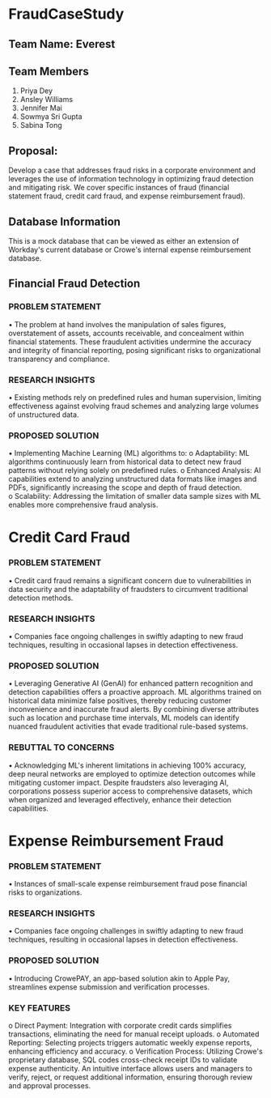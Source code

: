 # FraudCaseStudy

## Team Name: Everest

## Team Members
1. Priya Dey
2. Ansley Williams
3. Jennifer Mai
4. Sowmya Sri Gupta
5. Sabina Tong

## Proposal:
Develop a case that addresses fraud risks in a corporate environment and leverages the use of information technology in optimizing fraud detection and mitigating risk. We cover specific instances of fraud (financial statement fraud, credit card fraud, and expense reimbursement fraud).

## Database Information

This is a mock database that can be viewed as either an extension of Workday's current database or Crowe's internal expense reimbursement database.


## Financial Fraud Detection 

### PROBLEM STATEMENT 
• The problem at hand involves the manipulation of sales figures, overstatement of assets, accounts receivable, and concealment within financial statements. These fraudulent activities undermine the accuracy and integrity of financial reporting, posing significant risks to organizational  transparency and compliance. 
### RESEARCH INSIGHTS
• Existing methods rely on predefined rules and human supervision, limiting effectiveness against evolving fraud schemes and analyzing large volumes of unstructured data.
### PROPOSED SOLUTION
• Implementing Machine Learning (ML) algorithms to: 
  o Adaptability: ML algorithms continuously learn from historical data to detect new fraud patterns without relying solely on predefined rules. 
  o Enhanced Analysis: AI capabilities extend to analyzing unstructured data formats like images and PDFs, significantly increasing the scope and depth of fraud detection.  
  o Scalability: Addressing the limitation of smaller data sample sizes with ML enables more comprehensive fraud analysis.


# Credit Card Fraud

### PROBLEM STATEMENT
• Credit card fraud remains a significant concern due to vulnerabilities in data security and the adaptability of fraudsters to circumvent traditional detection methods.
### RESEARCH INSIGHTS
• Companies face ongoing challenges in swiftly adapting to new fraud techniques, resulting in occasional lapses in detection effectiveness.
### PROPOSED SOLUTION
• Leveraging Generative AI (GenAI) for enhanced pattern recognition and detection capabilities offers a proactive approach. ML algorithms trained on historical data minimize false positives, thereby reducing customer inconvenience and inaccurate fraud alerts. By combining diverse attributes such as location and purchase time intervals, ML models can identify nuanced fraudulent activities that evade traditional  rule-based systems.
### REBUTTAL TO CONCERNS
• Acknowledging ML's inherent limitations in achieving 100% accuracy, deep neural networks are employed to optimize detection outcomes while mitigating customer impact. Despite fraudsters also leveraging AI, corporations possess superior access to comprehensive datasets, which when organized and leveraged effectively, enhance their detection capabilities.

# Expense Reimbursement Fraud

### PROBLEM STATEMENT
• Instances of small-scale expense reimbursement fraud pose financial risks to organizations.
### RESEARCH INSIGHTS
• Companies face ongoing challenges in swiftly adapting to new fraud techniques, resulting in occasional lapses in detection effectiveness.
### PROPOSED SOLUTION
• Introducing CrowePAY, an app-based solution akin to Apple Pay, streamlines expense submission and verification processes.
### KEY FEATURES
  o Direct Payment: Integration with corporate credit cards simplifies transactions, eliminating the need for manual receipt uploads.
  o Automated Reporting: Selecting projects triggers automatic weekly expense reports, enhancing efficiency and accuracy.
  o Verification Process: Utilizing Crowe's proprietary database, SQL codes cross-check receipt IDs to validate expense authenticity. An intuitive interface allows users and managers to verify, reject, or request additional information, ensuring thorough review and approval processes.
